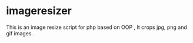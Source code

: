 imageresizer
============

This is an image resize script for php based on OOP , It crops jpg, png and gif images .
